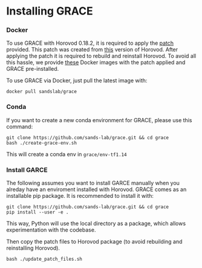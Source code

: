 # Installing GRACE

### Docker
To use GRACE with Horovod 0.18.2, it is required to apply the [patch](horovod_0.18.2.patch) provided. This patch was created
from [this](https://github.com/horovod/horovod/tree/v0.18.2) version of Horovod. After applying the patch it is required
to rebuild and reinstall Horovod. To avoid all this hassle, we provide [these](https://hub.docker.com/r/sandslab/grace) Docker images with the patch applied and
GRACE pre-installed.

To use GRACE via Docker, just pull the latest image with:
```shell script
docker pull sandslab/grace
```

### Conda
If you want to create a new conda environment for GRACE, please use this command:
 ```shell script
git clone https://github.com/sands-lab/grace.git && cd grace
bash ./create-grace-env.sh
```

This will create a conda env in `grace/env-tf1.14`

### Install GARCE 
The following assumes you want to install GARCE manually when you alreday have an enviroment installed with Horovod.
GRACE comes as an installable pip package. It is recommended to install it with:
```shell script
git clone https://github.com/sands-lab/grace.git && cd grace
pip install --user -e .
```
This way, Python will use the local directory as a package, which allows experimentation with the codebase.

Then copy the patch files to Horovod package (to avoid rebuilding and reinstalling Horovod).
```shell script
bash ./update_patch_files.sh
```
